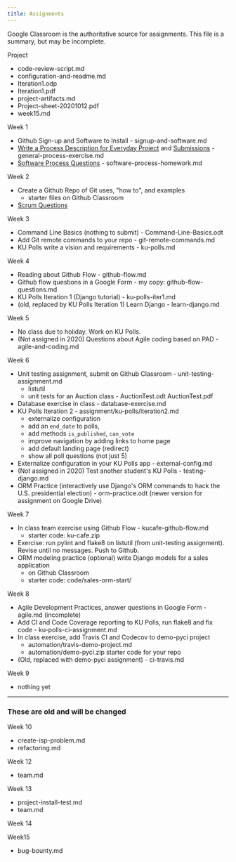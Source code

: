 ```yaml
---
title: Assignments
---
```


Google Classroom is the authoritative source for assignments.
This file is a summary, but may be incomplete.



Project
* code-review-script.md
* configuration-and-readme.md
* Iteration1.odp
* Iteration1.pdf
* project-artifacts.md
* Project-sheet-20201012.pdf
* week15.md


Week 1
* Github Sign-up and Software to Install - signup-and-software.md
* [Write a Process Description for Everyday Project](https://cpske.github.io/ISP/assignment/week1/general-process-exercise/) and [Submissions](https://classroom.google.com/u/1/c/MTM4MDk3MDY1NjM4/a/MTIyOTI1NjczMTM0/submissions/by-status/and-sort-name/all) - general-process-exercise.md
* [Software Process Questions](https://docs.google.com/forms/d/e/1FAIpQLSd3FtoUtetMjd47M5TY9FYgK2TJvWwog44PzuEki6gFd3zsyQ/closedform) - software-process-homework.md

Week 2
* Create a Github Repo of Git uses, "how to", and examples
  - starter files on Github Classroom
* [Scrum Questions](https://docs.google.com/forms/d/e/1FAIpQLSccesC0cZCxaAmpOzgQ2EaOzYOZ9egDvrw54kUOwyFmqDJZeg/closedform)

Week 3
* Command Line Basics (nothing to submit) - Command-Line-Basics.odt
* Add Git remote commands to your repo - git-remote-commands.md
* KU Polls write a vision and requirements - ku-polls.md

Week 4
* Reading about Github Flow - github-flow.md
* Github flow questions in a Google Form - my copy: github-flow-questions.md
* KU Polls Iteration 1 (Django tutorial) - ku-polls-iter1.md
* (old, replaced by KU Polls Iteration 1) Learn Django - learn-django.md

Week 5
* No class due to holiday. Work on KU Polls.
* (Not assigned in 2020) Questions about Agile coding based on PAD - agile-and-coding.md

Week 6
* Unit testing assignment, submit on Github Classroom - unit-testing-assignment.md
  - listutil
  * unit tests for an Auction class - AuctionTest.odt AuctionTest.pdf
* Database exercise in class - database-exercise.md
* KU Polls Iteration 2 - assignment/ku-polls/iteration2.md
  - externalize configuration
  - add an `end_date` to polls, 
  - add methods `is_published`, `can_vote`
  - improve navigation by adding links to home page
  - add default landing page (redirect)
  - show all poll questions (not just 5)
* Externalize configuration in your KU Polls app - external-config.md
* (Not assigned in 2020) Test another student's KU Polls - testing-django.md
* ORM Practice (interactively use Django's ORM commands to hack the U.S. presidential election) - orm-practice.odt (newer version for assignment on Google Drive)

Week 7
* In class team exercise using Github Flow - kucafe-github-flow.md 
  - starter code: ku-cafe.zip
* Exercise: run pylint and flake8 on listutil (from unit-testing assignment). Revise until no messages. Push to Github.
* ORM modeling practice (optional) write Django models for a sales application 
  - on Github Classroom
  - starter code: code/sales-orm-start/

Week 8
* Agile Development Practices, answer questions in Google Form - agile.md (incomplete)
* Add CI and Code Coverage reporting to KU Polls, run flake8 and fix code - ku-polls-ci-assignment.md
* In class exercise, add Travis CI and Codecov to demo-pyci project 
  - automation/travis-demo-project.md
  - automation/demo-pyci.zip   starter code for your repo
* (Old, replaced with demo-pyci assignment) - ci-travis.md

Week 9
* nothing yet

---
### These are old and will be changed

Week 10
* create-isp-problem.md
* refactoring.md

Week 12
* team.md

Week 13
* project-install-test.md
* team.md

Week 14

Week15
* bug-bounty.md
